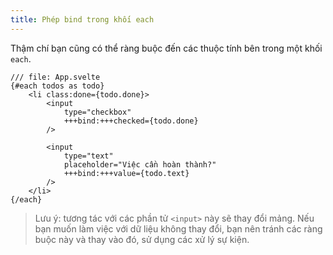 ```yaml
---
title: Phép bind trong khối each
---
```


Thậm chí bạn cũng có thể ràng buộc đến các thuộc tính bên trong một khối `each`.


```svelte
/// file: App.svelte
{#each todos as todo}
	<li class:done={todo.done}>
		<input
			type="checkbox"
			+++bind:+++checked={todo.done}
		/>

		<input
			type="text"
			placeholder="Việc cần hoàn thành?"
			+++bind:+++value={todo.text}
		/>
	</li>
{/each}
```

> Lưu ý: tương tác với các phần tử `<input>` này sẽ thay đổi mảng. Nếu bạn muốn làm việc với dữ liệu không thay đổi, bạn nên tránh các ràng buộc này và thay vào đó, sử dụng các xử lý sự kiện.

